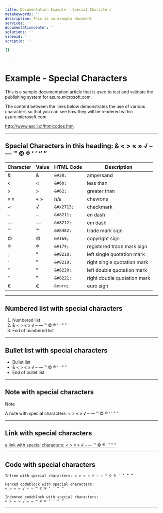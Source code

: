 ```yaml
---
title: Documentation Example - Special Characters
metakeywords: ''
description: This is an example document
services: ''
documentationcenter: ''
solutions: ''
videoid: ''
scriptid: ''

{}

---
```

# Example - Special Characters
This is a sample documentation article that is used to test and validate the publishing system for azure.microsoft.com.  

The content between the lines below demonstrates the use of various characters so that you can see how they will be rendered within azure.microsoft.com.  

http://www.ascii.cl/htmlcodes.htm

- - -
## Special Characters in this heading: & < > « » √ – — ™ © ® ‘ ’ “ ”
| Character | Value | HTML Code | Description |
| --- | --- | --- | --- |
| &#38; |& |`&#38;` |ampersand |
| &#60; |< |`&#60;` |less than |
| &#62; |> |`&#62;` |greater than |
| « » |« » |n/a |chevrons |
| &#x2713; |√ |`&#x2713;` |checkmark |
| &#8211; |– |`&#8211;` |en dash |
| &#8212; |— |`&#8212;` |em dash |
| &#8482; |™ |`&#8482;` |trade mark sign |
| &#169; |© |`&#169;` |copyright sign |
| &#174; |® |`&#174;` |registered trade mark sign |
| &#8218; |“ |`&#8218;` |left single quotation mark |
| &#8219; |” |`&#8219;` |right single quotation mark |
| &#8220; |“ |`&#8220;` |left double quotation mark |
| &#8221; |” |`&#8221;` |right double quotation mark |
| &euro; |€ |`&euro;` |euro sign |

- - -
## Numbered list with special characters
1. Numbered list
2. & < > « » √ – — ™ © ® ‘ ’ “ ”
3. End of numbered list

- - -
## Bullet list with special characters
* Bullet list
* & < > « » √ – — ™ © ® ‘ ’ “ ”
* End of bullet list

- - -
## Note with special characters
> [!NOTE]
> A note with special characters:  < > « » √ – — ™ © ® ‘ ’ “ ”
> 
> 

- - -
## Link with special characters
[a link with special characters: < > « » √ – — ™ © ® ‘ ’ “ ”](http://azure.microsoft.com/)

- - -
## Code with special characters
`Inline with special characters: < > « » √ – — ™ © ® ‘ ’ “ ”`

````
Fenced codeblock with special characters: 
< > « » √ – — ™ © ® ‘ ’ “ ”
````

    Indented codeblock with special characters: 
    < > « » √ – — ™ © ® ‘ ’ “ ”

- - -
